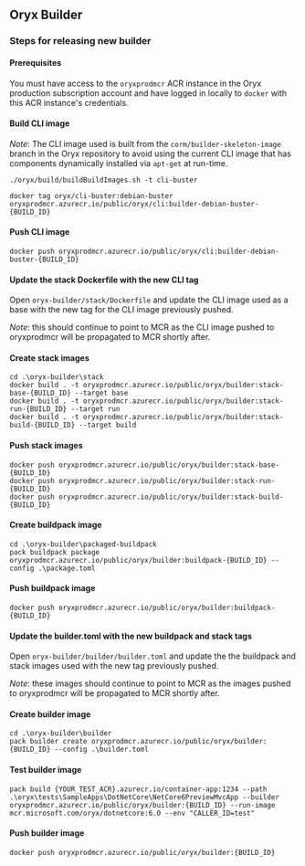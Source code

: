 ## Oryx Builder

### Steps for releasing new builder

#### Prerequisites

You must have access to the `oryxprodmcr` ACR instance in the Oryx production subscription account and have logged in
locally to `docker` with this ACR instance's credentials.

#### Build CLI image

_Note_: The CLI image used is built from the `corm/builder-skeleton-image` branch in the Oryx repository to avoid using
the current CLI image that has components dynamically installed via `apt-get` at run-time.

```
./oryx/build/buildBuildImages.sh -t cli-buster

docker tag oryx/cli-buster:debian-buster oryxprodmcr.azurecr.io/public/oryx/cli:builder-debian-buster-{BUILD_ID}
```

#### Push CLI image

```
docker push oryxprodmcr.azurecr.io/public/oryx/cli:builder-debian-buster-{BUILD_ID}
```

#### Update the stack Dockerfile with the new CLI tag

Open `oryx-builder/stack/Dockerfile` and update the CLI image used as a base with the new tag for the CLI image previously pushed.

_Note_: this should continue to point to MCR as the CLI image pushed to oryxprodmcr will be propagated to MCR shortly after.

#### Create stack images

```
cd .\oryx-builder\stack
docker build . -t oryxprodmcr.azurecr.io/public/oryx/builder:stack-base-{BUILD_ID} --target base
docker build . -t oryxprodmcr.azurecr.io/public/oryx/builder:stack-run-{BUILD_ID} --target run
docker build . -t oryxprodmcr.azurecr.io/public/oryx/builder:stack-build-{BUILD_ID} --target build
```

#### Push stack images

```
docker push oryxprodmcr.azurecr.io/public/oryx/builder:stack-base-{BUILD_ID}
docker push oryxprodmcr.azurecr.io/public/oryx/builder:stack-run-{BUILD_ID}
docker push oryxprodmcr.azurecr.io/public/oryx/builder:stack-build-{BUILD_ID}
```

#### Create buildpack image

```
cd .\oryx-builder\packaged-buildpack
pack buildpack package oryxprodmcr.azurecr.io/public/oryx/builder:buildpack-{BUILD_ID} --config .\package.toml
```

#### Push buildpack image

```
docker push oryxprodmcr.azurecr.io/public/oryx/builder:buildpack-{BUILD_ID}
```

#### Update the builder.toml with the new buildpack and stack tags

Open `oryx-builder/builder/builder.toml` and update the the buildpack and stack images used with the new tag previously pushed.

_Note_: these images should continue to point to MCR as the images pushed to oryxprodmcr will be propagated to MCR shortly after.

#### Create builder image

```
cd .\oryx-builder\builder
pack builder create oryxprodmcr.azurecr.io/public/oryx/builder:{BUILD_ID} --config .\builder.toml
```

#### Test builder image

```
pack build {YOUR_TEST_ACR}.azurecr.io/container-app:1234 --path .\oryx\tests\SampleApps\DotNetCore\NetCore6PreviewMvcApp --builder oryxprodmcr.azurecr.io/public/oryx/builder:{BUILD_ID} --run-image mcr.microsoft.com/oryx/dotnetcore:6.0 --env "CALLER_ID=test"
```

#### Push builder image

```
docker push oryxprodmcr.azurecr.io/public/oryx/builder:{BUILD_ID}
```